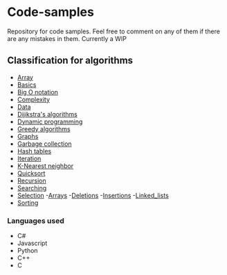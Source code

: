 # Code-samples

Repository for code samples. Feel free to comment on any of them if there are any mistakes in them. Currently a WIP

## Classification for algorithms

- [Array](https://github.com/Toughee/Code-samples/tree/master/Array)
- [Basics](https://github.com/Toughee/Code-samples/tree/master/Basics)
- [Big O notation]()
- [Complexity](https://github.com/Toughee/Code-samples/tree/master/Complexity)
- [Data](url)
- [Dijikstra's algorithms](url)
- [Dynamic programming](url)
- [Greedy algorithms](url)
- [Graphs](https://github.com/Toughee/Code-samples/tree/master/Graphs)
- [Garbage collection](url)
- [Hash tables](url)
- [Iteration](https://github.com/Toughee/Code-samples/tree/master/Iteration)
- [K-Nearest neighbor](url)
- [Quicksort](https://github.com/Toughee/Code-samples/tree/master/Quicksort)
- [Recursion](https://github.com/Toughee/Code-samples/tree/master/Recursion)
- [Searching](https://github.com/Toughee/Code-samples/tree/master/Searching)
- [Selection](https://github.com/Toughee/Code-samples/tree/master/Selection)
	-[Arrays](https://github.com/Toughee/Code-samples/tree/master/Selection/Arrays)
	-[Deletions](https://github.com/Toughee/Code-samples/tree/master/Selection/Deletions)
	-[Insertions](https://github.com/Toughee/Code-samples/tree/master/Selection/Insertions)
	-[Linked_lists](https://github.com/Toughee/Code-samples/tree/master/Selection/Linked_lists)
- [Sorting](https://github.com/Toughee/Code-samples/tree/master/Sorting)

### Languages used

- C#
- Javascript
- Python
- C++
- C